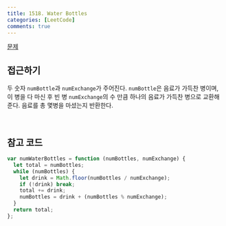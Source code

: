 ```yaml
---
title: 1518. Water Bottles
categories: [LeetCode]
comments: true
---
```


[문제](https://leetcode.com/problems/water-bottles/)

## 접근하기

두 숫자 `numBottle`과 `numExchange`가 주어진다. `numBottle`은 음료가 가득찬 병이며, 이 병을 다 마신 후 빈 병 `numExchange`의 수 만큼 하나의 음료가 가득찬 병으로 교환해준다. 음료를 총 몇병을 마셨는지 반환한다.

<br>

## 참고 코드

```js
var numWaterBottles = function (numBottles, numExchange) {
  let total = numBottles;
  while (numBottles) {
    let drink = Math.floor(numBottles / numExchange);
    if (!drink) break;
    total += drink;
    numBottles = drink + (numBottles % numExchange);
  }
  return total;
};
```

